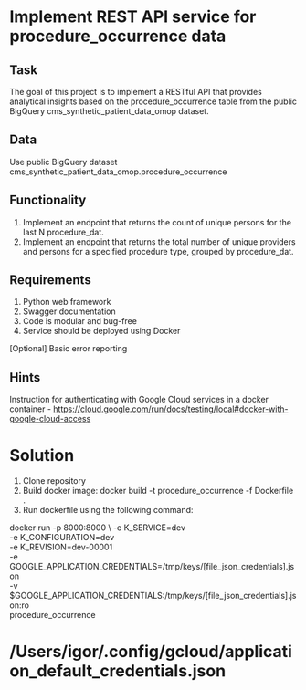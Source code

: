 # Implement REST API service for procedure_occurrence data


## Task

The goal of this project is to implement a RESTful API that provides analytical insights based on the procedure_occurrence table from the public BigQuery cms_synthetic_patient_data_omop dataset.

## Data

Use public BigQuery dataset cms_synthetic_patient_data_omop.procedure_occurrence

## Functionality

1. Implement an endpoint that returns the count of unique persons for the last N procedure_dat.
2. Implement an endpoint that returns the total number of unique providers and persons for a specified procedure type, grouped by procedure_dat.


## Requirements
1. Python web framework
2. Swagger documentation
3. Code is modular and bug-free
4. Service should be deployed using Docker

[Optional] Basic error reporting


## Hints
Instruction for authenticating with Google Cloud services in a docker container - https://cloud.google.com/run/docs/testing/local#docker-with-google-cloud-access

# Solution
1. Clone repository
2. Build docker image:
docker build -t procedure_occurrence -f Dockerfile .
3. Run dockerfile using the following command:

docker run -p 8000:8000 \ 
   -e K_SERVICE=dev \
   -e K_CONFIGURATION=dev \
   -e K_REVISION=dev-00001 \
   -e GOOGLE_APPLICATION_CREDENTIALS=/tmp/keys/[file_json_credentials].json \
   -v $GOOGLE_APPLICATION_CREDENTIALS:/tmp/keys/[file_json_credentials].json:ro \
    procedure_occurrence


# /Users/igor/.config/gcloud/application_default_credentials.json
